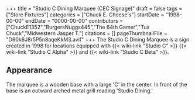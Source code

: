 +++
title = "Studio C Dining Marquee (CEC Signage)"
draft = false
tags = ["Store Fixtures"]
categories = ["Chuck E. Cheese's"]
startDate = "1998-00-00"
endDate = "0000-00-00"
contributors = ["ChuckE1352","BurgersNuggs445","The 64th Gamer","Tux Chuck","Midwestern Jasper T."]
citations = []
pageThumbnailFile = "D60k6J8r5P5n8aqeKkM3.avif"
+++
The Studio C Dining Marquee is a sign created in 1998 for locations equipped with {{< wiki-link "Studio C" >}} {{< wiki-link "Studio C Alpha" >}} and {{< wiki-link "Studio C Beta" >}}.

## Appearance

The marquee is a wooden base with a large 'C' in the center. In front of the base is an outward arched metal grill reading 'Studio Dining.'
